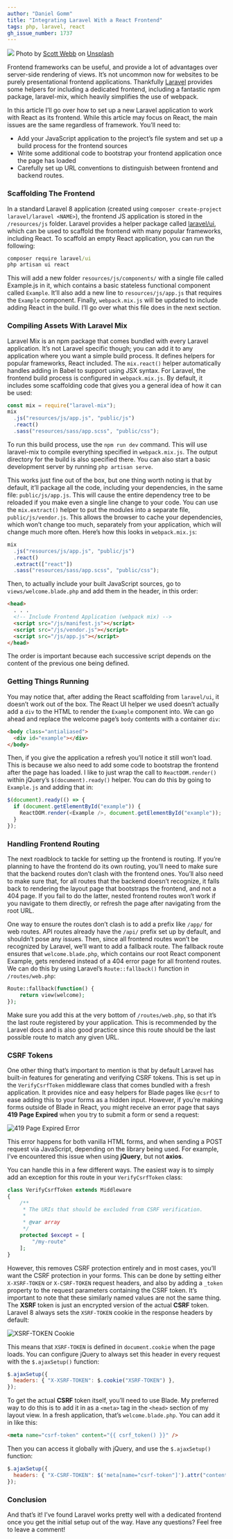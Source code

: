 ```yaml
---
author: "Daniel Gomm"
title: "Integrating Laravel With a React Frontend"
tags: php, laravel, react
gh_issue_number: 1737
---
```


![](/blog/2021/05/04/integrating-laravel-with-a-react-frontend/banner.jpg)
Photo by [Scott Webb](https://unsplash.com/@scottwebb) on [Unsplash](https://unsplash.com/photos/K8PXJMU2-3s)

Frontend frameworks can be useful, and provide a lot of advantages over server-side rendering of views. It’s not uncommon now for websites to be purely presentational frontend applications. Thankfully [Laravel](https://laravel.com/) provides some helpers for including a dedicated frontend, including a fantastic npm package, laravel-mix, which heavily simplifies the use of webpack.

In this article I’ll go over how to set up a new Laravel application to work with React as its frontend. While this article may focus on React, the main issues are the same regardless of framework. You’ll need to:

- Add your JavaScript application to the project’s file system and set up a build process for the frontend sources
- Write some additional code to bootstrap your frontend application once the page has loaded
- Carefully set up URL conventions to distinguish between frontend and backend routes.

### Scaffolding The Frontend

In a standard Laravel 8 application (created using `composer create-project laravel/laravel <NAME>`), the frontend JS application is stored in the `/resources/js` folder. Laravel provides a helper package called [laravel/ui](https://packagist.org/packages/laravel/ui), which can be used to scaffold the frontend with many popular frameworks, including React. To scaffold an empty React application, you can run the following:

```bat
composer require laravel/ui
php artisan ui react
```

This will add a new folder `resources/js/components/` with a single file called Example.js in it, which contains a basic stateless functional component called `Example`. It’ll also add a new line to `resources/js/app.js` that requires the `Example` component. Finally, `webpack.mix.js` will be updated to include adding React in the build. I’ll go over what this file does in the next section.

### Compiling Assets With Laravel Mix
Laravel Mix is an npm package that comes bundled with every Laravel application. It’s not Laravel specific though; you can add it to any application where you want a simple build process. It defines helpers for popular frameworks, React included. The `mix.react()` helper automatically handles adding in Babel to support using JSX syntax.
For Laravel, the frontend build process is configured in `webpack.mix.js`. By default, it includes some scaffolding code that gives you a general idea of how it can be used:

```javascript
const mix = require("laravel-mix");
mix
  .js("resources/js/app.js", "public/js")
  .react()
  .sass("resources/sass/app.scss", "public/css");
```

To run this build process, use the `npm run dev` command. This will use laravel-mix to compile everything specified in `webpack.mix.js`. The output directory for the build is also specified there. You can also start a basic development server by running `php artisan serve`.

This works just fine out of the box, but one thing worth noting is that by default, it’ll package all the code, including your dependencies, in the same file: `public/js/app.js`. This will cause the entire dependency tree to be reloaded if you make even a single line change to your code. You can use the `mix.extract()` helper to put the modules into a separate file, `public/js/vendor.js`. This allows the browser to cache your dependencies, which won’t change too much, separately from your application, which will change much more often. Here’s how this looks in `webpack.mix.js`:

```javascript
mix
  .js("resources/js/app.js", "public/js")
  .react()
  .extract(["react"])
  .sass("resources/sass/app.scss", "public/css");
```

Then, to actually include your built JavaScript sources, go to `views/welcome.blade.php` and add them in the header, in this order:

```html
<head>
  . . .
  <!-- Include Frontend Application (webpack mix) -->
  <script src="/js/manifest.js"></script>
  <script src="/js/vendor.js"></script>
  <script src="/js/app.js"></script>
</head>
```

The order is important because each successive script depends on the content of the previous one being defined.

### Getting Things Running

You may notice that, after adding the React scaffolding from `laravel/ui`, it doesn’t work out of the box. The React UI helper we used doesn’t actually add a `div` to the HTML to render the `Example` component into. We can go ahead and replace the welcome page’s `body` contents with a container `div`:

```html
<body class="antialiased">
  <div id="example"></div>
</body>
```

Then, if you give the application a refresh you’ll notice it still won’t load. This is because we also need to add some code to bootstrap the frontend after the page has loaded. I like to just wrap the call to `ReactDOM.render()` within jQuery’s `$(document).ready()` helper. You can do this by going to `Example.js` and adding that in:

```javascript
$(document).ready(() => {
  if (document.getElementById("example")) {
    ReactDOM.render(<Example />, document.getElementById("example"));
  }
});
```

### Handling Frontend Routing

The next roadblock to tackle for setting up the frontend is routing. If you’re planning to have the frontend do its own routing, you’ll need to make sure that the backend routes don’t clash with the frontend ones. You’ll also need to make sure that, for all routes that the backend doesn’t recognize, it falls back to rendering the layout page that bootstraps the frontend, and not a 404 page. If you fail to do the latter, nested frontend routes won’t work if you navigate to them directly, or refresh the page after navigating from the root URL.

One way to ensure the routes don’t clash is to add a prefix like `/app/` for web routes. API routes already have the `/api/` prefix set up by default, and shouldn’t pose any issues. Then, since all frontend routes won’t be recognized by Laravel, we’ll want to add a fallback route. The fallback route ensures that `welcome.blade.php`, which contains our root React component Example, gets rendered instead of a 404 error page for all frontend routes. We can do this by using Laravel’s `Route::fallback()` function in `/routes/web.php`:

```php
Route::fallback(function() {
    return view(welcome);
});
```

Make sure you add this at the very bottom of `/routes/web.php`, so that it’s the last route registered by your application. This is recommended by the Laravel docs and is also good practice since this route should be the last possible route to match any given URL.

### CSRF Tokens

One other thing that’s important to mention is that by default Laravel has built-in features for generating and verifying CSRF tokens. This is set up in the `VerifyCsrfToken` middleware class that comes bundled with a fresh application. It provides nice and easy helpers for Blade pages like `@csrf` to ease adding this to your forms as a hidden input. However, if you’re making forms outside of Blade in React, you might receive an error page that says **419 Page Expired** when you try to submit a form or send a request:

![419 Page Expired Error](/blog/2021/05/04/integrating-laravel-with-a-react-frontend/419-page-expired.jpg)

This error happens for both vanilla HTML forms, and when sending a POST request via JavaScript, depending on the library being used. For example, I’ve encountered this issue when using **jQuery**, but not **axios**.

You can handle this in a few different ways. The easiest way is to simply add an exception for this route in your `VerifyCsrfToken` class:

```php
class VerifyCsrfToken extends Middleware
{
    /**
     * The URIs that should be excluded from CSRF verification.
     *
     * @var array
     */
    protected $except = [
        "/my-route"
    ];
}
```

However, this removes CSRF protection entirely and in most cases, you’ll want the CSRF protection in your forms. This can be done by setting either `X-XSRF-TOKEN` or `X-CSRF-TOKEN` request headers, and also by adding a `_token` property to the request parameters containing the CSRF token. It’s important to note that these similarly named values are not the same thing. The **XSRF** token is just an encrypted version of the actual **CSRF** token. Laravel 8 always sets the `XSRF-TOKEN` cookie in the response headers by default:

![XSRF-TOKEN Cookie](/blog/2021/05/04/integrating-laravel-with-a-react-frontend/xsrf-token-cookie.jpg)

This means that `XSRF-TOKEN` is defined in `document.cookie` when the page loads. You can configure jQuery to always set this header in every request with the `$.ajaxSetup()` function:

```javascript
$.ajaxSetup({
  headers: { "X-XSRF-TOKEN": $.cookie("XSRF-TOKEN") },
});
```

To get the actual **CSRF** token itself, you’ll need to use Blade. My preferred way to do this is to add it in as a `<meta>` tag in the `<head>` section of my layout view. In a fresh application, that’s `welcome.blade.php`. You can add it in like this:

```html
<meta name="csrf-token" content="{{ csrf_token() }}" />
```

Then you can access it globally with jQuery, and use the `$.ajaxSetup()` function:

```javascript
$.ajaxSetup({
  headers: { "X-CSRF-TOKEN": $('meta[name="csrf-token"]').attr("content") },
});
```

### Conclusion

And that’s it! I’ve found Laravel works pretty well with a dedicated frontend once you get the initial setup out of the way. Have any questions? Feel free to leave a comment!
